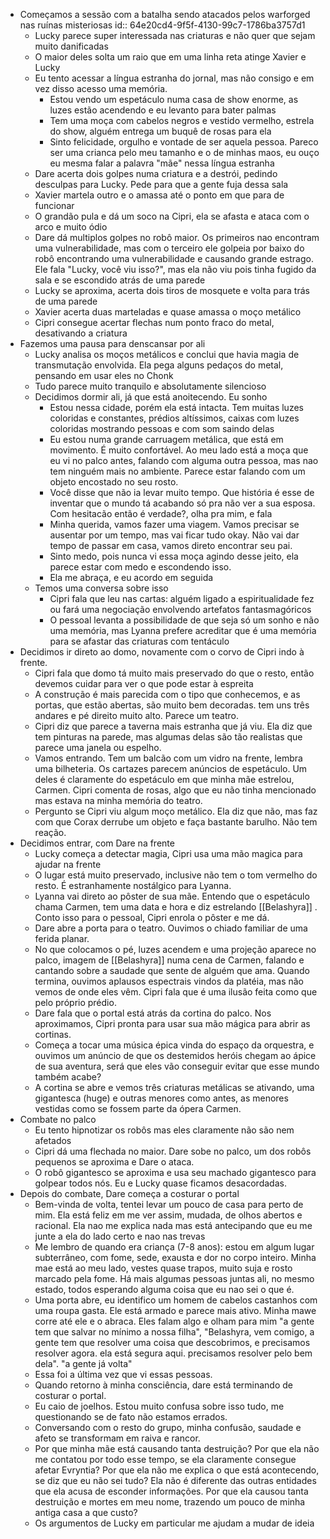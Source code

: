 - Começamos a sessão com a batalha sendo atacados pelos warforged nas ruínas misteriosas
  id:: 64e20cd4-9f5f-4130-99c7-1786ba3757d1
	- Lucky parece super interessada nas criaturas e não quer que sejam muito danificadas
	- O maior deles solta um raio que em uma linha reta atinge Xavier e Lucky
	- Eu tento acessar a língua estranha do jornal, mas não consigo e em vez disso acesso uma memória.
		- Estou vendo um espetáculo numa casa de show enorme, as luzes estão acendendo e eu levanto para bater palmas
		- Tem uma moça com cabelos negros e vestido vermelho, estrela do show, alguém entrega um buquê de rosas para ela
		- Sinto felicidade, orgulho e vontade de ser aquela pessoa. Pareco ser uma crianca pelo meu tamanho e o de minhas maos, eu ouço eu mesma falar a palavra "mãe" nessa língua estranha
	- Dare acerta dois golpes numa criatura e a destrói, pedindo desculpas para Lucky. Pede para que a gente fuja dessa sala
	- Xavier martela outro e o amassa até o ponto em que para de funcionar
	- O grandão pula e dá um soco na Cipri, ela se afasta e ataca com o arco e muito ódio
	- Dare dá multiplos golpes no robô maior. Os primeiros nao encontram uma vulnerabilidade, mas com o terceiro ele golpeia por baixo do robô encontrando uma vulnerabilidade e causando grande estrago. Ele fala "Lucky, você viu isso?", mas ela não viu pois tinha fugido da sala e se escondido atrás de uma parede
	- Lucky se aproxima, acerta dois tiros de mosquete e volta para trás de uma parede
	- Xavier acerta duas marteladas e quase amassa o moço metálico
	- Cipri consegue acertar flechas num ponto fraco do metal, desativando a criatura
- Fazemos uma pausa para denscansar por ali
	- Lucky analisa os moços metálicos e conclui que havia magia de transmutação envolvida. Ela pega alguns pedaços do metal, pensando em usar eles no Chonk
	- Tudo parece muito tranquilo e absolutamente silencioso
	- Decidimos dormir ali, já que está anoitecendo. Eu sonho
		- Estou nessa cidade, porém ela está intacta. Tem muitas luzes coloridas e constantes, prédios altíssimos, caixas com luzes coloridas mostrando pessoas e com som saindo delas
		- Eu estou numa grande carruagem metálica, que está em movimento. É muito confortável. Ao meu lado está a moça que eu vi no palco antes, falando com alguma outra pessoa, mas nao tem ninguém mais no ambiente. Parece estar falando com um objeto encostado no seu rosto.
		- Você disse que não ia levar muito tempo. Que história é esse de inventar que o mundo tá acabando só pra não ver a sua esposa. Com hesitacão então é verdade?, olha pra mim, e fala
		- Minha querida, vamos fazer uma viagem. Vamos precisar se ausentar por um tempo, mas vai ficar tudo okay. Não vai dar tempo de passar em casa, vamos direto encontrar seu pai.
		- Sinto medo, pois nunca vi essa moça agindo desse jeito, ela parece estar com medo e escondendo isso.
		- Ela me abraça, e eu acordo em seguida
	- Temos uma conversa sobre isso
		- Cipri fala que leu nas cartas: alguém ligado a espiritualidade fez ou fará uma negociação envolvendo artefatos fantasmagóricos
		- O pessoal levanta a possibilidade de que seja só um sonho e não uma memória, mas Lyanna prefere acreditar que é uma memória para se afastar das criaturas com tentáculo
- Decidimos ir direto ao domo, novamente com o corvo de Cipri indo à frente.
	- Cipri fala que domo tá muito mais preservado do que o resto, então devemos cuidar para ver o que pode estar à espreita
	- A construção é mais parecida com o tipo que conhecemos, e as portas, que estão abertas, são muito bem decoradas. tem uns três andares e pé direito muito alto. Parece um teatro.
	- Cipri diz que parece a taverna mais estranha que já viu. Ela diz que tem pinturas na parede, mas algumas delas são tão realistas que parece uma janela ou espelho.
	- Vamos entrando. Tem um balcão com um vidro na frente, lembra uma bilheteria. Os cartazes parecem anúncios de espetáculo. Um deles é claramente do espetáculo em que minha mãe estrelou, Carmen. Cipri comenta de rosas, algo que eu não tinha mencionado mas estava na minha memória do teatro.
	- Pergunto se Cipri viu algum moço metálico. Ela diz que não, mas faz com que Corax derrube um objeto e faça bastante barulho. Não tem reação.
- Decidimos entrar, com Dare na frente
	- Lucky começa a detectar magia, Cipri usa uma mão magica para ajudar na frente
	- O lugar está muito preservado, inclusive não tem o tom vermelho do resto. É estranhamente nostálgico para Lyanna.
	- Lyanna vai direto ao pôster de sua mãe. Entendo que o espetáculo chama Carmen, tem uma data e hora e diz estrelando [[Belashyra]] . Conto isso para o pessoal, Cipri enrola o pôster e me dá.
	- Dare abre a porta para o teatro. Ouvimos o chiado familiar de uma ferida planar.
	- No que colocamos o pé, luzes acendem e uma projeção aparece no palco, imagem de [[Belashyra]] numa cena de Carmen, falando e cantando sobre a saudade que sente de alguém que ama. Quando termina, ouvimos aplausos espectrais vindos da platéia, mas não vemos de onde eles vêm. Cipri fala que é uma ilusão feita como que pelo próprio prédio.
	- Dare fala que o portal está atrás da cortina do palco. Nos aproximamos, Cipri pronta para usar sua mão mágica para abrir as cortinas.
	- Começa a tocar uma música épica vinda do espaço da orquestra, e ouvimos um anúncio de que os destemidos heróis chegam ao ápice de sua aventura, será que eles vão conseguir evitar que esse mundo também acabe?
	- A cortina se abre e vemos três criaturas metálicas se ativando, uma gigantesca (huge) e outras menores como antes, as menores vestidas como se fossem parte da ópera Carmen.
- Combate no palco
	- Eu tento hipnotizar os robôs mas eles claramente não são nem afetados
	- Cipri dá uma flechada no maior. Dare sobe no palco, um dos robôs pequenos se aproxima e Dare o ataca.
	- O robô gigantesco se aproxima e usa seu machado gigantesco para golpear todos nós. Eu e Lucky quase ficamos desacordadas.
- Depois do combate, Dare começa a costurar o portal
	- Bem-vinda de volta, tentei levar um pouco de casa para perto de mim. Ela está feliz em me ver assim, mudada, de olhos abertos e racional. Ela nao me explica nada mas está antecipando que eu me junte a ela do lado certo e nao nas trevas
	- Me lembro de quando era criança (7-8 anos): estou em algum lugar subterrâneo, com fome, sede, exausta e dor no corpo inteiro. Minha mae está ao meu lado, vestes quase trapos, muito suja e rosto marcado pela fome. Há mais algumas pessoas juntas ali, no mesmo estado, todos esperando alguma coisa que eu nao sei o que é.
	- Uma porta abre, eu identifico um homem de cabelos castanhos com uma roupa gasta. Ele está armado e parece mais ativo. Minha mawe corre até ele e o abraca. Eles falam algo e olham para mim "a gente tem que salvar no mínimo a nossa filha", "Belashyra, vem comigo, a gente tem que resolver uma coisa que descobrimos, e precisamos resolver agora. ela está segura aqui. precisamos resolver pelo bem dela". "a gente já volta"
	- Essa foi a última vez que vi essas pessoas.
	- Quando retorno à minha consciência, dare está terminando de costurar o portal.
	- Eu caio de joelhos. Estou muito confusa sobre isso tudo, me questionando se de fato não estamos errados.
	- Conversando com o resto do grupo, minha confusão, saudade e afeto se transformam em raiva e rancor.
	- Por que minha mãe está causando tanta destruição? Por que ela não me contatou por todo esse tempo, se ela claramente consegue afetar Evryntia? Por que ela não me explica o que está acontecendo, se diz que eu não sei tudo? Ela não é diferente das outras entidades que ela acusa de esconder informações. Por que ela causou tanta destruição e mortes em meu nome, trazendo um pouco de minha antiga casa a que custo?
	- Os argumentos de Lucky em particular me ajudam a mudar de ideia
